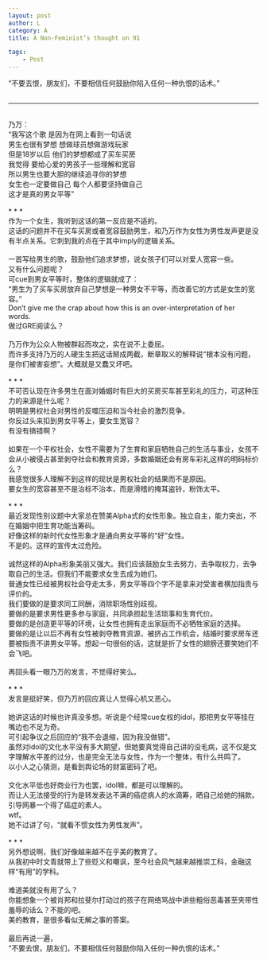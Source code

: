 ```yaml
---
layout: post
author: L
category: A
title: A Non-Feminist’s thought on 91

tags:
    - Post
---
```


“不要去恨，朋友们，不要相信任何鼓励你陷入任何一种仇恨的话术。”<br>
<br>
* * *
<br>
乃万：<br>
“我写这个歌 是因为在网上看到一句话说<br>
男生也很有梦想 想做球员想做游戏玩家<br>
但是18岁以后 他们的梦想都成了买车买房<br>
我觉得 要给心爱的男孩子一些理解和宽容<br>
所以男生也要大胆的继续追寻你的梦想<br>
女生也一定要做自己 每个人都要坚持做自己<br>
这才是真的男女平等”<br>
<br>
* * *
<br>
作为一个女生，我听到这话的第一反应是不适的。<br>
这话的问题并不在买车买房或者宽容鼓励男生，和乃万作为女性为男性发声更是没有半点关系。它刺到我的点在于其中imply的逻辑关系。<br>
<br>
一首写给男生的歌，鼓励他们追求梦想，说女孩子们可以对爱人宽容一些。<br>
又有什么问题呢？<br>
可cue到男女平等时，整体的逻辑就成了：<br>
“男生为了买车买房放弃自己梦想是一种男女不平等，而改善它的方式是女生的宽容。”<br>
Don’t give me the crap about how this is an over-interpretation of her words.<br>
做过GRE阅读么？<br>
<br>
乃万作为公众人物被群起而攻之，实在说不上委屈。<br>
而许多支持乃万的人硬生生把这话掰成两截，断章取义的解释说“根本没有问题，是你们被害妄想”。大概就是又蠢又坏吧。<br>
<br>
* * *
<br>
不可否认现在许多男生在面对婚姻时有巨大的买房买车甚至彩礼的压力，可这种压力的来源是什么呢？<br>
明明是男权社会对男性的反噬压迫和当今社会的激烈竞争。<br>
你反过头来扣到男女平等上，要女生宽容？<br>
有没有搞错啊？<br>
<br>
如果在一个平权社会，女性不需要为了生育和家庭牺牲自己的生活与事业，女孩不会从小被侵占甚至剥夺社会和教育资源，多数婚姻还会有房车彩礼这样的明码标价么？<br>
我感觉很多人理解不到这样的现状是男权社会的结果而不是原因。<br>
要女生的宽容甚至不是治标不治本，而是滑稽的掩耳盗铃，粉饰太平。<br>
<br>
* * *
<br>
最近发现性别议题中大家总在赞美Alpha式的女性形象。独立自主，能力突出，不在婚姻中把生育功能当筹码。<br>
好像这样的新时代女性形象才是通向男女平等的“好”女性。<br>
不是的。这样的宣传太过危险。<br>
<br>
诚然这样的Alpha形象美丽又强大。我们应该鼓励女生去努力，去争取权力，去争取自己的生活。但我们不能要求女生去成为她们。<br>
普通女性已经被男权社会夺走太多，男女平等四个字不是拿来对受害者横加指责与评价的。<br>
我们要做的是要求同工同酬，消除职场性别歧视。<br>
要做的是要求男性更多参与家庭，共同承担起生活琐事和生育代价。<br>
要做的是创造更平等的环境，让女性也拥有走出家庭而不必牺牲家庭的选择。<br>
要做的是让以后不再有女性被剥夺教育资源，被挤占工作机会，结婚时要求房车还要被指责不讲男女平等。想起一句很俗的话，这就是折了女性的翅膀还要笑她们不会飞吧。<br>
<br>
再回头看一眼乃万的发言，不觉得好笑么。<br>
<br>
* * *
<br>
发言是挺好笑，但乃万的回应真让人觉得心机又恶心。<br>
<br>
她讲这话的时候也许真没多想。听说是个经常cue女权的idol，那把男女平等挂在嘴边也不足为奇。<br>
可引起争议之后回应的“我不会退缩，因为我没做错”。<br>
虽然对idol的文化水平没有多大期望，但她要真觉得自己讲的没毛病，这不仅是文字理解水平差的过分，也是完全无法与女性，作为一个整体，有什么共鸣了。<br>
以小人之心猜测，是看到舆论场的财富密码了吧。<br>
<br>
文化水平低也好商业行为也罢，idol嘛，都是可以理解的。<br>
而让人无法接受的行为是转发表达不满的癌症病人的水滴筹，晒自己给她的捐款。<br>
引导网暴一个得了癌症的素人。<br>
wtf。<br>
她不过讲了句，“就看不惯女性为男性发声”。<br>
<br>
* * *
<br>
另外想说啊，我们好像越来越不在乎美的教育了。<br>
从我初中时文青就带上了些贬义和嘲讽，至今社会风气越来越推崇工科，金融这样“有用”的学科。<br>
<br>
难道美就没有用了么？<br>
你能想象一个被肖邦和拉斐尔打动过的孩子在网络骂战中讲些粗俗恶毒甚至夹带性羞辱的话么？不能的吧。<br>
美的教育，是很多看似无解之事的答案。<br>
<br>
最后再说一遍，<br>
“不要去恨，朋友们，不要相信任何鼓励你陷入任何一种仇恨的话术。”<br>

